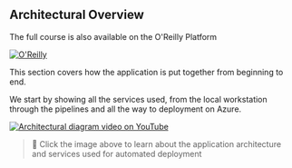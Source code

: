 ## Architectural Overview
The full course is also available on the O'Reilly Platform

[![O'Reilly](https://learning.oreilly.com/covers/urn:orm:video:50135VIDEOPAIML/400w/)](https://learning.oreilly.com/videos/deploying-containers-to/50135VIDEOPAIML/ "Deploy Containerized Apps on Azure")

This section covers how the application is put together from beginning to end.

We start by showing all the services used, from the local workstation through the pipelines and all the way to deployment on Azure.


[![Architectural diagram video on YouTube](https://img.youtube.com/vi/SXPMV8R6u0Q/0.jpg)](https://youtu.be/SXPMV8R6u0Q "Deployment architecture of a containerized app- Click to Watch!")
> 🎥 Click the image above to learn about the application architecture and services used for automated deployment
